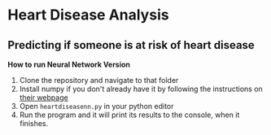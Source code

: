 # Heart Disease Analysis

## Predicting if someone is at risk of heart disease

**How to run Neural Network Version**
1. Clone the repository and navigate to that folder
1. Install numpy if you don't already have it by following the instructions on [their webpage](https://scipy.org/install.html)
1. Open `heartdiseasenn.py` in your python editor
1. Run the program and it will print its results to the console, when it finishes.
